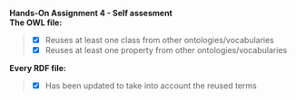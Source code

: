 **Hands-On Assignment 4 - Self assesment**  
**The OWL file:**  
> - [x] Reuses at least one class from other ontologies/vocabularies  
> - [x] Reuses at least one property from other ontologies/vocabularies   
>
**Every RDF file:**  
> - [x] Has been updated to take into account the reused terms   
>
